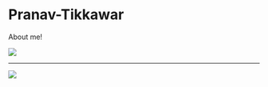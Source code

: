 # Pranav-Tikkawar
About me!

![](https://github-readme-stats.vercel.app/api/top-langs/?username=YoshiAligina&theme=dark&hide_border=false&include_all_commits=true&count_private=true&layout=compact)

---
[![](https://visitcount.itsvg.in/api?id=YoshiAligina&icon=0&color=0)](https://visitcount.itsvg.in)
